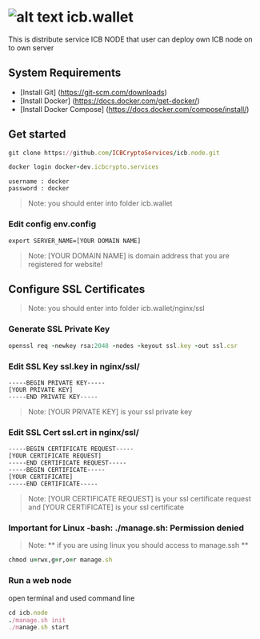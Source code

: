 

# ![alt text](https://github.com/ICBCryptoServices/icb.node/blob/main/ICB-Logo.png?raw=true) icb.wallet
This is distribute service ICB NODE that user can deploy own ICB node on to own server


## System Requirements
  - [Install Git] (https://git-scm.com/downloads)
  - [Install Docker] (https://docs.docker.com/get-docker/)
  - [Install Docker Compose] (https://docs.docker.com/compose/install/)
  
  
## Get started
```ruby
git clone https://github.com/ICBCryptoServices/icb.node.git
```
```ruby
docker login docker-dev.icbcrypto.services
```
```
username : docker
password : docker
```

> Note: you should enter into folder icb.wallet


### Edit config env.config
  ```
export SERVER_NAME=[YOUR DOMAIN NAME]
```
> Note: [YOUR DOMAIN NAME] is domain address that you are registered for website!

## Configure SSL Certificates

> Note: you should enter into folder icb.wallet/nginx/ssl

### Generate SSL Private Key
  ```ruby
openssl req -newkey rsa:2048 -nodes -keyout ssl.key -out ssl.csr

```
### Edit SSL Key ssl.key in nginx/ssl/
  ```
-----BEGIN PRIVATE KEY-----
[YOUR PRIVATE KEY] 
-----END PRIVATE KEY-----
```
> Note: [YOUR PRIVATE KEY] is your ssl private key

### Edit SSL Cert ssl.crt in nginx/ssl/
  ```
-----BEGIN CERTIFICATE REQUEST-----
[YOUR CERTIFICATE REQUEST]
-----END CERTIFICATE REQUEST-----
-----BEGIN CERTIFICATE-----
[YOUR CERTIFICATE]
-----END CERTIFICATE-----
```
> Note: [YOUR CERTIFICATE REQUEST] is your ssl certificate request and [YOUR CERTIFICATE] is your ssl certificate



### Important for Linux -bash: ./manage.sh: Permission denied
> Note: ** if you are using linux you should access to manage.ssh **
  ```ruby
chmod u=rwx,g=r,o=r manage.sh

```


### Run a web node
open terminal and used command line
  ```ruby
cd icb.node
./manage.sh init
./manage.sh start
```

